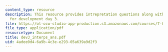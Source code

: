 ```yaml
---
content_type: resource
description: This resource provides intrepretation questions along with their answers
  for development day 3.
file: https://ol-ocw-studio-app-production.s3.amazonaws.com/courses/7-02-experimental-biology-communication-spring-2005/4adee0d46a9b4c3ee29305a639a9d2f3_dev3_interps_ans.pdf
file_type: application/pdf
resourcetype: Document
title: dev3_interps_ans.pdf
uid: 4adee0d4-6a9b-4c3e-e293-05a639a9d2f3
---
```

